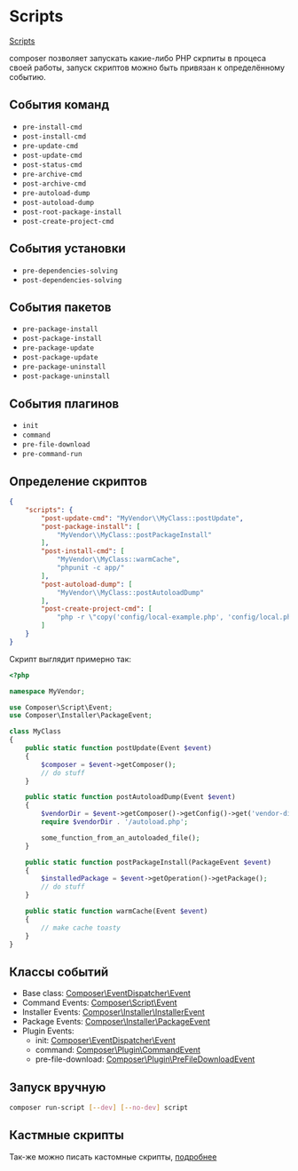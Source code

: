 # Scripts

[Scripts](https://getcomposer.org/doc/articles/scripts.md)

composer позволяет запускать какие-либо PHP скрпиты в процеса своей работы, запуск скриптов можно быть привязан к определённому событию.

## События команд
* `pre-install-cmd`
* `post-install-cmd`
* `pre-update-cmd`
* `post-update-cmd`
* `post-status-cmd`
* `pre-archive-cmd`
* `post-archive-cmd`
* `pre-autoload-dump`
* `post-autoload-dump`
* `post-root-package-install`
* `post-create-project-cmd`
## События установки
* `pre-dependencies-solving`
* `post-dependencies-solving`
## События пакетов
* `pre-package-install`
* `post-package-install`
* `pre-package-update`
* `post-package-update`
* `pre-package-uninstall`
* `post-package-uninstall`
## События плагинов
* `init`
* `command`
* `pre-file-download`
* `pre-command-run`

## Определение скриптов

```json
{
    "scripts": {
        "post-update-cmd": "MyVendor\\MyClass::postUpdate",
        "post-package-install": [
            "MyVendor\\MyClass::postPackageInstall"
        ],
        "post-install-cmd": [
            "MyVendor\\MyClass::warmCache",
            "phpunit -c app/"
        ],
        "post-autoload-dump": [
            "MyVendor\\MyClass::postAutoloadDump"
        ],
        "post-create-project-cmd": [
            "php -r \"copy('config/local-example.php', 'config/local.php');\""
        ]
    }
}
```
Скрипт выглядит примерно так:
```php
<?php

namespace MyVendor;

use Composer\Script\Event;
use Composer\Installer\PackageEvent;

class MyClass
{
    public static function postUpdate(Event $event)
    {
        $composer = $event->getComposer();
        // do stuff
    }

    public static function postAutoloadDump(Event $event)
    {
        $vendorDir = $event->getComposer()->getConfig()->get('vendor-dir');
        require $vendorDir . '/autoload.php';

        some_function_from_an_autoloaded_file();
    }

    public static function postPackageInstall(PackageEvent $event)
    {
        $installedPackage = $event->getOperation()->getPackage();
        // do stuff
    }

    public static function warmCache(Event $event)
    {
        // make cache toasty
    }
}
```

## Классы событий

* Base class: [Composer\EventDispatcher\Event](https://getcomposer.org/apidoc/master/Composer/EventDispatcher/Event.html)
* Command Events: [Composer\Script\Event](https://getcomposer.org/apidoc/master/Composer/Script/Event.html)
* Installer Events: [Composer\Installer\InstallerEvent](https://getcomposer.org/apidoc/master/Composer/Installer/InstallerEvent.html)
* Package Events: [Composer\Installer\PackageEvent](https://getcomposer.org/apidoc/master/Composer/Installer/PackageEvent.html)
* Plugin Events:
  * init: [Composer\EventDispatcher\Event](https://getcomposer.org/apidoc/master/Composer/EventDispatcher/Event.html)
  * command: [Composer\Plugin\CommandEvent](https://getcomposer.org/apidoc/master/Composer/Plugin/CommandEvent.html)
  * pre-file-download: [Composer\Plugin\PreFileDownloadEvent](https://getcomposer.org/apidoc/master/Composer/Plugin/PreFileDownloadEvent.html)

## Запуск вручную 

```bash
composer run-script [--dev] [--no-dev] script
```

## Кастмные скрипты

Так-же можно писать кастомные скрипты, [подробнее](https://getcomposer.org/doc/articles/scripts.md#writing-custom-commands)
